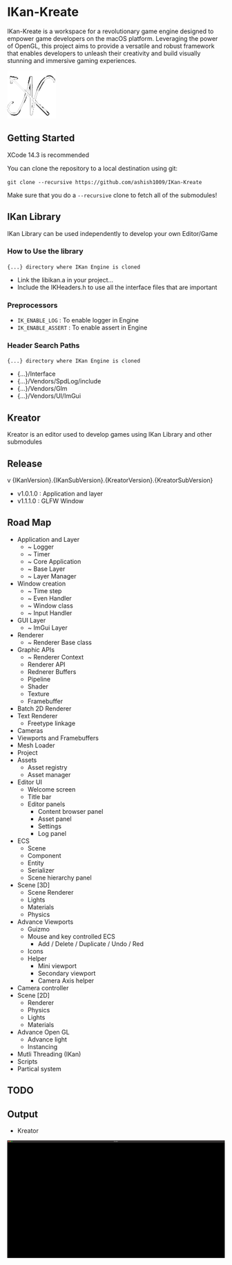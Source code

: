 # IKan-Kreate
IKan-Kreate is a workspace for a revolutionary game engine designed to empower game developers on the macOS platform. 
Leveraging the power of OpenGL, this project aims to provide a versatile and robust framework that enables developers 
to unleash their creativity and build visually stunning and immersive gaming experiences.

![](/Resources/Logo/IKan.png)

## Getting Started
XCode 14.3 is recommended

You can clone the repository to a local destination using git:

`git clone --recursive https://github.com/ashish1009/IKan-Kreate`

Make sure that you do a `--recursive` clone to fetch all of the submodules!

## IKan Library
IKan Library can be used independently to develop your own Editor/Game

### How to Use the library
`{...} directory where IKan Engine is cloned`
  - Link the libikan.a in your project...
  - Include the IKHeaders.h to use all the interface files that are important

### Preprocessors
  - `IK_ENABLE_LOG` : To enable logger in Engine 
  - `IK_ENABLE_ASSERT` : To enable assert in Engine 

### Header Search Paths
`{...} directory where IKan Engine is cloned`
  - {...}/Interface
  - {...}/Vendors/SpdLog/include
  - {...}/Vendors/Glm
  - {...}/Vendors/UI/ImGui

## Kreator
Kreator is an editor used to develop games using IKan Library and other submodules

## Release
v {IKanVersion}.{IKanSubVersion}.{KreatorVersion}.{KreatorSubVersion}
- v1.0.1.0 : Application and layer
- v1.1.1.0 : GLFW Window

## Road Map
- Application and Layer
  - ~ Logger
  - ~ Timer
  - ~ Core Application
  - ~ Base Layer 
  - ~ Layer Manager
- Window creation
  - ~ Time step 
  - ~ Even Handler
  - ~ Window class
  - ~ Input Handler
- GUI Layer 
  - ~ ImGui Layer
- Renderer
  - ~ Renderer Base class
- Graphic APIs
    - ~ Renderer Context
    - Renderer API
    - Rednerer Buffers
    - Pipeline
    - Shader
    - Texture
    - Framebuffer
- Batch 2D Renderer
- Text Renderer
  - Freetype linkage
- Cameras
- Viewports and Framebuffers
- Mesh Loader
- Project
- Assets
  - Asset registry
  - Asset manager
- Editor UI
  - Welcome screen
  - Title bar
  - Editor panels
    - Content browser panel
    - Asset panel
    - Settings
    - Log panel
- ECS
  - Scene
  - Component
  - Entity
  - Serializer
  - Scene hierarchy panel
- Scene [3D]
    - Scene Renderer
    - Lights
    - Materials
    - Physics
- Advance Viewports
  - Guizmo
  - Mouse and key controlled ECS
    - Add / Delete / Duplicate / Undo / Red
  - Icons
  - Helper 
    - Mini viewport
    - Secondary viewport
    - Camera Axis helper
- Camera controller 
- Scene [2D]
  - Renderer
  - Physics 
  - Lights 
  - Materials
- Advance Open GL
  - Advance light
  - Instancing
- Mutli Threading (IKan)
- Scripts
- Partical system

## TODO

## Output
- Kreator

![](/Kreator/Outputs/Kreator.png)
